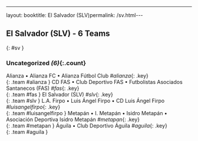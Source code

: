 ---
layout: booktitle: El Salvador (SLV)permalink: /sv.html---

## El Salvador (SLV) - 6 Teams
{: #sv }









### Uncategorized _(6)_{:.count}

Alianza • Alianza FC • Alianza Fútbol Club   _#alianza_{: .key} <br>
{: .team #alianza }
CD FAS • Club Deportivo FAS • Futbolistas Asociados Santanecos  (FAS)  _#fas_{: .key} <br>
{: .team #fas }
El Salvador  (SLV)  _#slv_{: .key} <br>
{: .team #slv }
L.A. Firpo • Luis Ángel Firpo • CD Luis Ángel Firpo   _#luisangelfirpo_{: .key} <br>
{: .team #luisangelfirpo }
Metapán • I. Metapán • Isidro Metapán • Asociación Deportiva Isidro Metapán   _#metapan_{: .key} <br>
{: .team #metapan }
Águila • Club Deportivo Águila   _#aguila_{: .key} <br>
{: .team #aguila }


 
